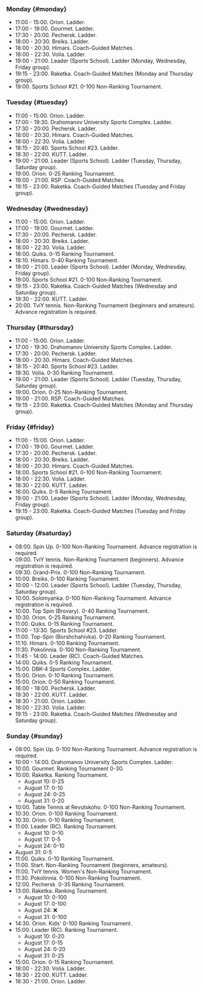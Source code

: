 ﻿
[//]: # (Use 🏆 for ranking events, 🏅 for non-ranking events, ❌ for canceled events)

### Monday {#monday}

* 11:00 - 15:00. Orion. Ladder.
* 17:00 - 19:00. Gourmet. Ladder.
* 17:30 - 20:00. Pechersk. Ladder.
* 18:00 - 20:30. Breiks. Ladder.
* 18:00 - 20:30. Himars. Coach-Guided Matches.
* 18:00 - 22:30. Volia. Ladder.
* 19:00 - 21:00. Leader (Sports School). Ladder (Monday, Wednesday, Friday group).
* 19:15 - 23:00. Raketka. Coach-Guided Matches (Monday and Thursday group).
* 19:00. Sports School #21. 0-100 Non-Ranking Tournament.

### Tuesday {#tuesday}

* 11:00 - 15:00. Orion. Ladder.
* 17:00 - 19:30. Drahomanov University Sports Complex. Ladder.
* 17:30 - 20:00. Pechersk. Ladder.
* 18:00 - 20:30. Himars. Coach-Guided Matches.
* 18:00 - 22:30. Volia. Ladder.
* 18:15 - 20:40. Sports School #23. Ladder.
* 18:30 - 22:00. KUTT. Ladder.
* 19:00 - 21:00. Leader (Sports School). Ladder (Tuesday, Thursday, Saturday group).
* 19:00. Orion. 0-25 Ranking Tournament.
* 19:00 - 21:00. RSP. Coach-Guided Matches.
* 19:15 - 23:00. Raketka. Coach-Guided Matches (Tuesday and Friday group).

### Wednesday {#wednesday}

* 11:00 - 15:00. Orion. Ladder.
* 17:00 - 19:00. Gourmet. Ladder.
* 17:30 - 20:00. Pechersk. Ladder.
* 18:00 - 20:30. Breiks. Ladder.
* 18:00 - 22:30. Volia. Ladder.
* 18:00. Quiks. 0-15 Ranking Tournament.
* 18:10. Himars. 0-40 Ranking Tournament.
* 19:00 - 21:00. Leader (Sports School). Ladder (Monday, Wednesday, Friday group).
* 19:00. Sports School #21. 0-100 Non-Ranking Tournament.
* 19:15 - 23:00. Raketka. Coach-Guided Matches (Wednesday and Saturday group).
* 19:30 - 22:00. KUTT. Ladder.
* 20:00. TviY tennis. Non-Ranking Tournament (beginners and amateurs). Advance registration is required.

### Thursday {#thursday}

* 11:00 - 15:00. Orion. Ladder.
* 17:00 - 19:30. Drahomanov University Sports Complex. Ladder.
* 17:30 - 20:00. Pechersk. Ladder.
* 18:00 - 20:30. Himars. Coach-Guided Matches.
* 18:15 - 20:40. Sports School #23. Ladder.
* 18:30. Volia. 0-30 Ranking Tournament.
* 19:00 - 21:00. Leader (Sports School). Ladder (Tuesday, Thursday, Saturday group).
* 19:00. Orion. 0-25 Non-Ranking Tournament.
* 19:00 - 21:00. RSP. Coach-Guided Matches.
* 19:15 - 23:00. Raketka. Coach-Guided Matches (Monday and Thursday group).

### Friday {#friday}

* 11:00 - 15:00. Orion. Ladder.
* 17:00 - 19:00. Gourmet. Ladder.
* 17:30 - 20:00. Pechersk. Ladder.
* 18:00 - 20:30. Breiks. Ladder.
* 18:00 - 20:30. Himars. Coach-Guided Matches.
* 18:00. Sports School #21. 0-100 Non-Ranking Tournament.
* 18:00 - 22:30. Volia. Ladder.
* 18:30 - 22:00. KUTT. Ladder.
* 18:00. Quiks. 0-5 Ranking Tournament.
* 19:00 - 21:00. Leader (Sports School). Ladder (Monday, Wednesday, Friday group).
* 19:15 - 23:00. Raketka. Coach-Guided Matches (Tuesday and Friday group).

### Saturday {#saturday}

* 08:00. Spin Up. 0-100 Non-Ranking Tournament. Advance registration is required.
* 09:00. TviY tennis. Non-Ranking Tournament (beginners). Advance registration is required.
* 09:30. Grand-Prix. 0-100 Non-Ranking Tournament.
* 10:00. Breiks. 0-100 Ranking Tournament.
* 10:00 - 12:00. Leader (Sports School). Ladder (Tuesday, Thursday, Saturday group).
* 10:00. Solomyanka. 0-100 Non-Ranking Tournament. Advance registration is required.
* 10:00. Top Spin (Brovary). 0-40 Ranking Tournament.
* 10:30. Orion. 0-25 Ranking Tournament.
* 11:00. Quiks. 0-15 Ranking Tournament.
* 11:00 - 13:30. Sports School #23. Ladder.
* 11:00. Top-Spin (Borshchahivka). 0-20 Ranking Tournament.
* 11:10. Himars. 0-100 Ranking Tournament.
* 11:30. Pokolinnia. 0-100 Non-Ranking Tournament.
* 11:45 - 14:00. Leader (RC). Coach-Guided Matches.
* 14:00. Quiks. 0-5 Ranking Tournament.
* 15:00. DBK-4 Sports Complex. Ladder.
* 15:00. Orion. 0-10 Ranking Tournament.
* 15:00. Orion. 0-50 Ranking Tournament.
* 16:00 - 18:00. Pechersk. Ladder.
* 18:30 - 22:00. KUTT. Ladder.
* 18:30 - 21:00. Orion. Ladder.
* 18:00 - 22:30. Volia. Ladder.
* 19:15 - 23:00. Raketka. Coach-Guided Matches (Wednesday and Saturday group).

### Sunday {#sunday}

* 08:00. Spin Up. 0-100 Non-Ranking Tournament. Advance registration is required.
* 10:00 - 14:00. Drahomanov University Sports Complex. Ladder.
* 10:00. Gourmet. Ranking Tournament 0-30.
* 10:00. Raketka. Ranking Tournament.
  * August 10: 0-25
  * August 17: 0-10
  * August 24: 0-25
  * August 31: 0-20
* 10:00. Table Tennis at Revutskoho. 0-100 Non-Ranking Tournament.
* 10:30. Orion. 0-100 Ranking Tournament.
* 10:30. Orion. 0-10 Ranking Tournament.
* 11:00. Leader (RC). Ranking Tournament.
  * August 10: 0-10
  * August 17: 0-5
  * August 24: 0-10
* August 31: 0-5
* 11:00. Quiks. 0-10 Ranking Tournament.
* 11:00. Start. Non-Ranking Tournament (beginners, amateurs).
* 11:00. TviY tennis. Women's Non-Ranking Tournament.
* 11:30. Pokolinnia. 0-100 Non-Ranking Tournament.
* 12:00. Pechersk. 0-35 Ranking Tournament.
* 13:00. Raketka. Ranking Tournament.
  * August 10: 0-100
  * August 17: 0-100
  * August 24: ❌
  * August 31: 0-100
* 14:30. Orion. Kids' 0-100 Ranking Tournament.
* 15:00. Leader (RC). Ranking Tournament.
  * August 10: 0-20
  * August 17: 0-15
  * August 24: 0-20
  * August 31: 0-25
* 15:00. Orion. 0-15 Ranking Tournament.
* 18:00 - 22:30. Volia. Ladder.
* 18:30 - 22:00. KUTT. Ladder.
* 18:30 - 21:00. Orion. Ladder.
